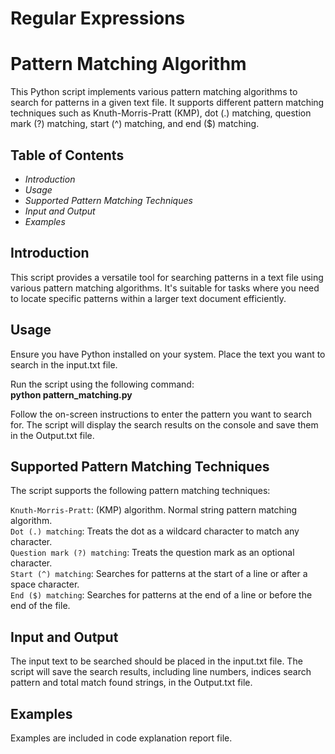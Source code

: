 # Regular Expressions

# **Pattern Matching Algorithm**
This Python script implements various pattern matching algorithms to search for patterns in a given text file. It supports different pattern matching techniques such as Knuth-Morris-Pratt (KMP), dot (.) matching, question mark (?) matching, start (^) matching, and end ($) matching.

## Table of Contents
* *Introduction*  
* *Usage*  
* *Supported Pattern Matching Techniques*  
* *Input and Output*  
* *Examples*  

## Introduction
This script provides a versatile tool for searching patterns in a text file using various pattern matching algorithms. It's suitable for tasks where you need to locate specific patterns within a larger text document efficiently.

## Usage
Ensure you have Python installed on your system.
Place the text you want to search in the input.txt file.

Run the script using the following command:   
**python pattern_matching.py**

Follow the on-screen instructions to enter the pattern you want to search for.
The script will display the search results on the console and save them in the Output.txt file.

## Supported Pattern Matching Techniques
The script supports the following pattern matching techniques:

`Knuth-Morris-Pratt`: (KMP) algorithm. Normal string pattern matching algorithm.         
`Dot (.) matching`: Treats the dot as a wildcard character to match any character.        
`Question mark (?) matching`: Treats the question mark as an optional character.       
`Start (^) matching`: Searches for patterns at the start of a line or after a space character.  
`End ($) matching`: Searches for patterns at the end of a line or before the end of the file.
## Input and Output
The input text to be searched should be placed in the input.txt file.
The script will save the search results, including line numbers, indices search pattern and total match found strings, in the Output.txt file.

## Examples
Examples are included in code explanation report file.
